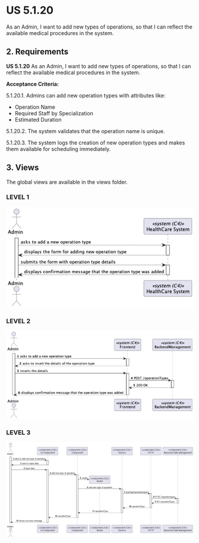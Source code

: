 # US 5.1.20

As an Admin, I want to add new types of operations, so that I can reflect the available medical procedures in the system.

## 2. Requirements


**US 5.1.20** As an Admin, I want to add new types of operations, so that I can reflect the available medical procedures in the system.


**Acceptance Criteria:**

5.1.20.1. Admins can add new operation types with attributes like:
 - Operation Name
 - Required Staff by Specialization
 - Estimated Duration

5.1.20.2. The system validates that the operation name is unique.

5.1.20.3. The system logs the creation of new operation types and makes them available for scheduling
immediately.

## 3. Views

The global views are available in the views folder. 

### LEVEL 1

![level1_view](views/level1/process-view.png)

### LEVEL 2

![level2_view](views/level2/process-view.png)

### LEVEL 3

![level3_view](views/level3/process-view.png)


